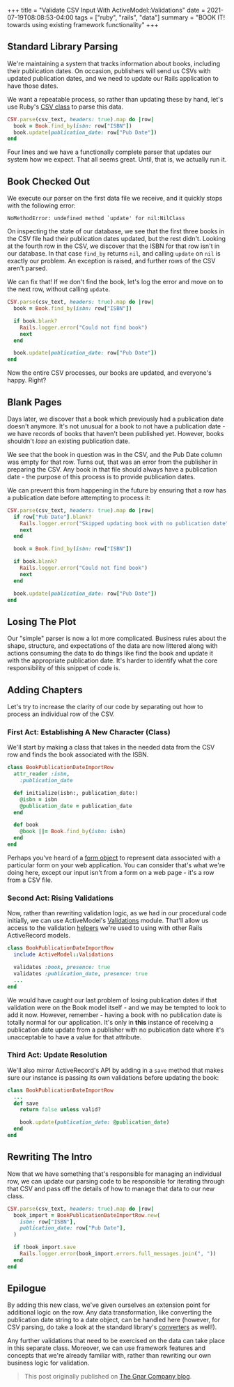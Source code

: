 +++
title = "Validate CSV Input With ActiveModel::Validations"
date = 2021-07-19T08:08:53-04:00
tags = ["ruby", "rails", "data"]
summary = "BOOK IT! towards using existing framework functionality"
+++

## Standard Library Parsing

We're maintaining a system that tracks information about books, including their
publication dates. On occasion, publishers will send us CSVs with updated
publication dates, and we need to update our Rails application to have those
dates.

We want a repeatable process, so rather than updating these by hand, let's use
Ruby's [CSV class](https://ruby-doc.org/stdlib-3.0.1/libdoc/csv/rdoc/CSV.html)
to parse this data.

```ruby
CSV.parse(csv_text, headers: true).map do |row|
  book = Book.find_by(isbn: row["ISBN"])
  book.update(publication_date: row["Pub Date"])
end
```

Four lines and we have a functionally complete parser that updates our system
how we expect. That all seems great. Until, that is, we actually run it.

## Book Checked Out

We execute our parser on the first data file we receive, and it quickly stops
with the following error:

```
NoMethodError: undefined method `update' for nil:NilClass
```

On inspecting the state of our database, we see that the first three books in
the CSV file had their publication dates updated, but the rest didn't. Looking
at the fourth row in the CSV, we discover that the ISBN for that row isn't in
our database. In that case `find_by` returns `nil`, and calling `update` on
`nil` is exactly our problem. An exception is raised, and further rows of the
CSV aren't parsed.

We can fix that! If we don't find the book, let's log the error and move on to
the next row, without calling `update`.

```ruby
CSV.parse(csv_text, headers: true).map do |row|
  book = Book.find_by(isbn: row["ISBN"])

  if book.blank?
    Rails.logger.error("Could not find book")
    next
  end

  book.update(publication_date: row["Pub Date"])
end
```

Now the entire CSV processes, our books are updated, and everyone's happy.
Right?

## Blank Pages

Days later, we discover that a book which previously had a publication date
doesn't anymore. It's not unusual for a book to not have a publication date - we
have records of books that haven't been published yet. However, books shouldn't
_lose_ an existing publication date.

We see that the book in question was in the CSV, and the Pub Date column was
empty for that row. Turns out, that was an error from the publisher in preparing
the CSV. Any book in that file should always have a publication date - the
purpose of this process is to provide publication dates.

We can prevent this from happening in the future by ensuring that a row has a
publication date before attempting to process it:

```ruby
CSV.parse(csv_text, headers: true).map do |row|
  if row["Pub Date"].blank?
    Rails.logger.error("Skipped updating book with no publication date")
    next
  end

  book = Book.find_by(isbn: row["ISBN"])

  if book.blank?
    Rails.logger.error("Could not find book")
    next
  end

  book.update(publication_date: row["Pub Date"])
end
```

## Losing The Plot

Our "simple" parser is now a lot more complicated. Business rules about the
shape, structure, and expectations of the data are now littered along
with actions consuming the data to do things like find the book and update it
with the appropriate publication date. It's harder to identify what the core
responsibility of this snippet of code is.

## Adding Chapters

Let's try to increase the clarity of our code by separating out how to process
an individual row of the CSV.

### First Act: Establishing A New Character (Class)

We'll start by making a class that takes in the needed data from the CSV row and
finds the book associated with the ISBN.

```ruby
class BookPublicationDateImportRow
  attr_reader :isbn,
    :publication_date

  def initialize(isbn:, publication_date:)
    @isbn = isbn
    @publication_date = publication_date
  end

  def book
    @book ||= Book.find_by(isbn: isbn)
  end
end
```

Perhaps you've heard of a [form object](https://thoughtbot.com/blog/activemodel-form-objects)
to represent data associated with a particular form on your web application. You
can consider that's what we're doing here, except our input isn't from a form on
a web page - it's a row from a CSV file.

### Second Act: Rising Validations

Now, rather than rewriting validation logic, as we had in our procedural code
initially, we can use ActiveModel's [Validations](https://api.rubyonrails.org/v6.1.3.1/classes/ActiveModel/Validations.html)
module. That'll allow us access to the validation [helpers](https://guides.rubyonrails.org/active_record_validations.html#validation-helpers)
we're used to using with other Rails ActiveRecord models.

```ruby
class BookPublicationDateImportRow
  include ActiveModel::Validations

  validates :book, presence: true
  validates :publication_date, presence: true
  ...
end
```

We would have caught our last problem of losing publication dates if that
validation were on the Book model itself - and we may be tempted to look to add
it now. However, remember - having a book with no publication date is totally
normal for our application. It's only in **this** instance of receiving a
publication date update from a publisher with no publication date where it's
unacceptable to have a value for that attribute.

### Third Act: Update Resolution

We'll also mirror ActiveRecord's API by adding in a `save` method that makes
sure our instance is passing its own validations before updating the book:

```ruby
class BookPublicationDateImportRow
  ...
  def save
    return false unless valid?

    book.update(publication_date: @publication_date)
  end
end
```

## Rewriting The Intro

Now that we have something that's responsible for managing an individual row, we
can update our parsing code to be responsible for iterating through that CSV and
pass off the details of how to manage that data to our new class.

```ruby
CSV.parse(csv_text, headers: true).map do |row|
  book_import = BookPublicationDateImportRow.new(
    isbn: row["ISBN"],
    publication_date: row["Pub Date"],
  )

  if !book_import.save
    Rails.logger.error(book_import.errors.full_messages.join(", "))
  end
end
```

## Epilogue

By adding this new class, we've given ourselves an extension point for
additional logic on the row. Any data transformation, like converting the
publication date string to a date object, can be handled here (however, for CSV
parsing, do take a look at the standard library's [converters](https://ruby-doc.org/stdlib-3.0.1/libdoc/csv/rdoc/CSV.html#class-CSV-label-Built-In+Field+Converters)
as well!).

Any further validations that need to be exercised on the data can take place in
this separate class. Moreover, we can use framework features and concepts that
we're already familiar with, rather than rewriting our own business logic for
validation.

> This post originally published on [The Gnar Company blog](https://blog.thegnar.co/active-model-validations-csv).

